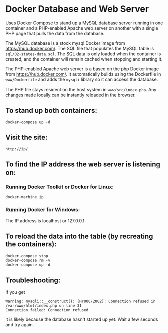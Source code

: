 # Docker Database and Web Server

Uses Docker Compose to stand up a MySQL database server running in one container and 
a PHP-enabled Apache web server on another with a single PHP page that pulls the data from
the database. 

The MySQL database is a stock mysql Docker image from https://hub.docker.com/.
The SQL file that populates the MySQL table is `sql/02-states-data.sql`.
The SQL data is only loaded when the container is created, and the container
will remain cached when stopping and starting it.

The PHP-enabled Apache web server is a based on the php Docker image from https://hub.docker.com/.
It automatically builds using the Dockerfile in `www/Dockerfile` and adds the `mysqli` 
library so it can access the database. 

The PHP file stays resident on the host system in `www/src/index.php`. Any changes made locally 
can be instantly reloaded in the browser.

## To stand up both containers:

    docker-compose up -d
		
## Visit the site:

    http://ip/

## To find the IP address the web server is listening on:

### Running Docker Toolkit or Docker for Linux: 
	docker-machine ip
### Running Docker for Windows:
The IP address is localhost or 127.0.0.1.

## To reload the data into the table (by recreating the containers):

    docker-compose stop
    docker-compose rm -v
    docker-compose up -d

## Troubleshooting:

If you get 

    Warning: mysqli::__construct(): (HY000/2002): Connection refused in /var/www/html/index.php on line 31
    Connection failed: Connection refused

it is likely because the database hasn't started up yet. Wait a few seconds and try again.
